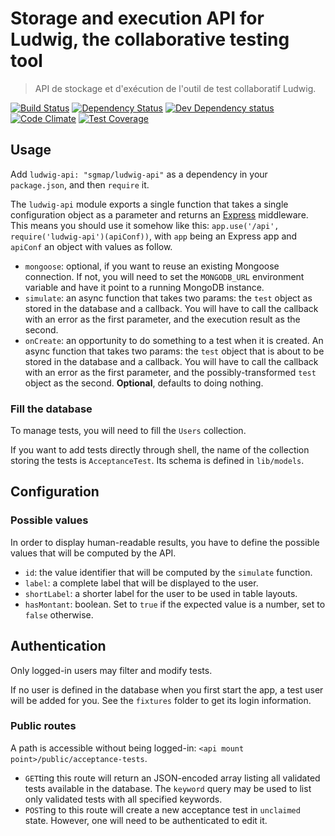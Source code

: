 Storage and execution API for Ludwig, the collaborative testing tool
====================================================================

> API de stockage et d'exécution de l'outil de test collaboratif Ludwig.


[![Build Status](https://secure.travis-ci.org/sgmap/ludwig-api.svg)](http://travis-ci.org/sgmap/ludwig-api)
[![Dependency Status](https://david-dm.org/sgmap/ludwig-api.svg)](https://david-dm.org/sgmap/ludwig-api)
[![Dev Dependency status](https://david-dm.org/sgmap/ludwig-api/dev-status.svg)](https://david-dm.org/sgmap/ludwig-api#info=devDependencies&view=table)
[![Code Climate](https://codeclimate.com/github/sgmap/ludwig-api/badges/gpa.svg)](https://codeclimate.com/github/sgmap/ludwig-api)
[![Test Coverage](https://codeclimate.com/github/sgmap/ludwig-api/badges/coverage.svg)](https://codeclimate.com/github/sgmap/ludwig-api)


Usage
-----

Add `ludwig-api: "sgmap/ludwig-api"` as a dependency in your `package.json`, and then `require` it.

The `ludwig-api` module exports a single function that takes a single configuration object as a parameter and returns an [Express](http://expressjs.com) middleware.
This means you should use it somehow like this: `app.use('/api', require('ludwig-api')(apiConf))`, with `app` being an Express app and `apiConf` an object with values as follow.

- `mongoose`: optional, if you want to reuse an existing Mongoose connection. If not, you will need to set the `MONGODB_URL` environment variable and have it point to a running MongoDB instance.
- `simulate`: an async function that takes two params: the `test` object as stored in the database and a callback. You will have to call the callback with an error as the first parameter, and the execution result as the second.
- `onCreate`: an opportunity to do something to a test when it is created. An async function that takes two params: the `test` object that is about to be stored in the database and a callback. You will have to call the callback with an error as the first parameter, and the possibly-transformed `test` object as the second. **Optional**, defaults to doing nothing.


### Fill the database

To manage tests, you will need to fill the `Users` collection.

If you want to add tests directly through shell, the name of the collection storing the tests is `AcceptanceTest`. Its schema is defined in `lib/models`.


Configuration
-------------

### Possible values

 In order to display human-readable results, you have to define the possible values that will be computed by the API.

- `id`: the value identifier that will be computed by the `simulate` function.
- `label`: a complete label that will be displayed to the user.
- `shortLabel`: a shorter label for the user to be used in table layouts.
- `hasMontant`: boolean. Set to `true` if the expected value is a number, set to `false` otherwise.


Authentication
--------------

Only logged-in users may filter and modify tests.

If no user is defined in the database when you first start the app, a test user will be added for you. See the `fixtures` folder to get its login information.


### Public routes

A path is accessible without being logged-in: `<api mount point>/public/acceptance-tests`.

- `GET`ting this route will return an JSON-encoded array listing all validated tests available in the database. The `keyword` query may be used to list only validated tests with all specified keywords.
- `POST`ing to this route will create a new acceptance test in `unclaimed` state. However, one will need to be authenticated to edit it.
